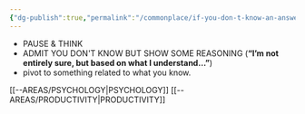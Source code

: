 ```yaml
---
{"dg-publish":true,"permalink":"/commonplace/if-you-don-t-know-an-answer/","created":"2025-03-04T02:50:40.641+08:00","updated":"2025-03-25T19:01:16.842+08:00"}
---
```



- PAUSE & THINK
 - ADMIT YOU DON'T KNOW BUT SHOW SOME REASONING (**“I’m not entirely sure, but based on what I understand…”**)
 - pivot to something related to what you know.

[[--AREAS/PSYCHOLOGY\|PSYCHOLOGY]]
[[--AREAS/PRODUCTIVITY\|PRODUCTIVITY]]
